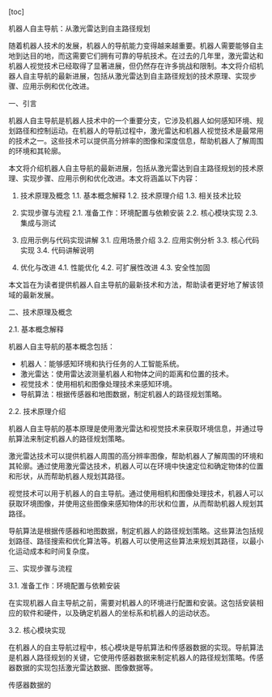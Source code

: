 
[toc]                    
                
                
机器人自主导航：从激光雷达到自主路径规划

随着机器人技术的发展，机器人的导航能力变得越来越重要。机器人需要能够自主地到达目的地，而这需要它们拥有可靠的导航技术。在过去的几年里，激光雷达和机器人视觉技术已经取得了显著进展，但仍然存在许多挑战和限制。本文将介绍机器人自主导航的最新进展，包括从激光雷达到自主路径规划的技术原理、实现步骤、应用示例和优化改进。

一、引言

机器人自主导航是机器人技术中的一个重要分支，它涉及机器人如何感知环境、规划路径和控制运动。在机器人的导航过程中，激光雷达和机器人视觉技术是最常用的技术之一。这些技术可以提供高分辨率的图像和深度信息，帮助机器人了解周围的环境和其轮廓。

本文将介绍机器人自主导航的最新进展，包括从激光雷达到自主路径规划的技术原理、实现步骤、应用示例和优化改进。本文将涵盖以下内容：

1. 技术原理及概念
    1.1. 基本概念解释
    1.2. 技术原理介绍
    1.3. 相关技术比较

2. 实现步骤与流程
    2.1. 准备工作：环境配置与依赖安装
    2.2. 核心模块实现
    2.3. 集成与测试

3. 应用示例与代码实现讲解
    3.1. 应用场景介绍
    3.2. 应用实例分析
    3.3. 核心代码实现
    3.4. 代码讲解说明

4. 优化与改进
    4.1. 性能优化
    4.2. 可扩展性改进
    4.3. 安全性加固

本文旨在为读者提供机器人自主导航的最新技术和方法，帮助读者更好地了解该领域的最新发展。

二、技术原理及概念

2.1. 基本概念解释

机器人自主导航的基本概念包括：

- 机器人：能够感知环境和执行任务的人工智能系统。
- 激光雷达：使用雷达波测量机器人和物体之间的距离和位置的技术。
- 视觉技术：使用相机和图像处理技术来感知环境。
- 导航算法：根据传感器和地图数据，制定机器人的路径规划策略。

2.2. 技术原理介绍

机器人自主导航的基本原理是使用激光雷达和视觉技术来获取环境信息，并通过导航算法来制定机器人的路径规划策略。

激光雷达技术可以提供机器人周围的高分辨率图像，帮助机器人了解周围的环境和其轮廓。通过使用激光雷达技术，机器人可以在环境中快速定位和确定物体的位置和形状，从而帮助机器人规划其路径。

视觉技术可以用于机器人的自主导航。通过使用相机和图像处理技术，机器人可以获取环境图像，并使用这些图像来感知物体的形状和位置，从而帮助机器人规划其路径。

导航算法是根据传感器和地图数据，制定机器人的路径规划策略。这些算法包括规划路径、路径搜索和优化算法等。机器人可以使用这些算法来规划其路径，以最小化运动成本和时间复杂度。

三、实现步骤与流程

3.1. 准备工作：环境配置与依赖安装

在实现机器人自主导航之前，需要对机器人的环境进行配置和安装。这包括安装相应的软件和硬件，以及确定机器人的坐标系和机器人的运动状态。

3.2. 核心模块实现

在机器人的自主导航过程中，核心模块是导航算法和传感器数据的实现。导航算法是机器人路径规划的关键，它使用传感器数据来制定机器人的路径规划策略。传感器数据的实现包括激光雷达数据、图像数据等。

传感器数据的

